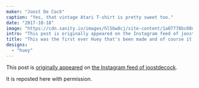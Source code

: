 ```yaml
---
maker: "Joost De Cock"
caption: "Yes, that vintage Atari T-shirt is pretty sweet too."
date: "2017-10-18"
image: "https://cdn.sanity.io/images/hl5bw8cj/site-content/1a07778bc08dd8edb0866e87b6f1e74d3827e81e-2129x2129.jpg"
intro: "This post is originally appeared on the Instagram feed of joostdecock ."
title: "This was the first ever Huey that's been made and of course it's purple"
designs:
  - "huey"
---
```



This post is [originally appeared](https://www.instagram.com/p/BaRWb34jYCL/) on [the Instagram feed of joostdecock](https://www.instagram.com/joostdecock/).

It is reposted here with permission.

